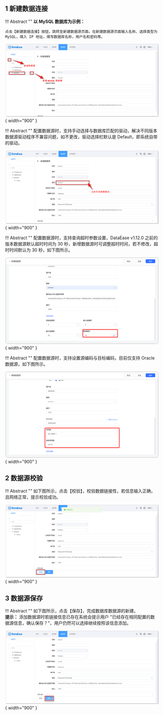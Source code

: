 ## 1 新建数据连接

!!! Abstract ""
    **以 MySQL 数据库为示例：**

    点击【新建数据连接】按钮，跳转至新建数据源页面。在新建数据源页面输入名称、选择类型为 MySQL，填入 IP 地址，填写数据库名称，用户名和密码等。
 
![新建数据连接](../img/datasource_configuration/新增.png){ width="900" }

!!! Abstract ""
    配置数据源时，支持手动选择与数据库匹配的驱动，解决不同版本数据源驱动程序不兼容问题，如不更改，驱动选择栏默认是 Default，即系统自带的驱动。

![选择驱动](../img/datasource_configuration/选择驱动.png){ width="900" }

!!! Abstract ""
    配置数据源时，支持查询超时参数设置，DataEase v1.12.0 之前的版本数据源默认超时时间为 30 秒，新增数据源时可调整超时时间，若不修改，超时时间默认为 30 秒，如下图所示。

![超时时间](../img/datasource_configuration/超时时间.png){ width="900" }

!!! Abstract ""
    配置数据源时，支持设置源编码与目标编码，目前仅支持 Oracle 数据源，如下图所示。

![选择字符集](../img/datasource_configuration/选择字符集.png){ width="900" }

## 2 数据源校验

!!! Abstract ""
    如下图所示，点击【校验】，校验数据链接性，若信息输入正确，且网络正常，提示校验成功。

![编辑数据连接](../img/datasource_configuration/校验.png){ width="900" }

## 3 数据源保存

!!! Abstract ""
    如下图所示，点击【保存】，完成数据库数据源的新建。  
    **提示：** 添加数据源时若链接信息已存在系统会提示用户 "已经存在相同配置的数据源信息，确认保存？"，用户仍然可以选择继续按照该信息添加。

![数据库数据源保存](../img/datasource_configuration/数据库数据源保存.png){ width="900" }
